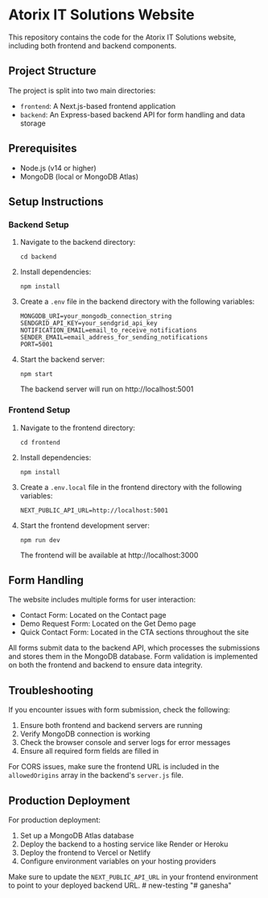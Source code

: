 # Atorix IT Solutions Website

This repository contains the code for the Atorix IT Solutions website, including both frontend and backend components.

## Project Structure

The project is split into two main directories:

- `frontend`: A Next.js-based frontend application
- `backend`: An Express-based backend API for form handling and data storage

## Prerequisites

- Node.js (v14 or higher)
- MongoDB (local or MongoDB Atlas)

## Setup Instructions

### Backend Setup

1. Navigate to the backend directory:
   ```
   cd backend
   ```

2. Install dependencies:
   ```
   npm install
   ```

3. Create a `.env` file in the backend directory with the following variables:
   ```
   MONGODB_URI=your_mongodb_connection_string
   SENDGRID_API_KEY=your_sendgrid_api_key
   NOTIFICATION_EMAIL=email_to_receive_notifications
   SENDER_EMAIL=email_address_for_sending_notifications
   PORT=5001
   ```

4. Start the backend server:
   ```
   npm start
   ```

   The backend server will run on http://localhost:5001

### Frontend Setup

1. Navigate to the frontend directory:
   ```
   cd frontend
   ```

2. Install dependencies:
   ```
   npm install
   ```

3. Create a `.env.local` file in the frontend directory with the following variables:
   ```
   NEXT_PUBLIC_API_URL=http://localhost:5001
   ```

4. Start the frontend development server:
   ```
   npm run dev
   ```

   The frontend will be available at http://localhost:3000

## Form Handling

The website includes multiple forms for user interaction:

- Contact Form: Located on the Contact page
- Demo Request Form: Located on the Get Demo page
- Quick Contact Form: Located in the CTA sections throughout the site

All forms submit data to the backend API, which processes the submissions and stores them in the MongoDB database. Form validation is implemented on both the frontend and backend to ensure data integrity.

## Troubleshooting

If you encounter issues with form submission, check the following:

1. Ensure both frontend and backend servers are running
2. Verify MongoDB connection is working
3. Check the browser console and server logs for error messages
4. Ensure all required form fields are filled in

For CORS issues, make sure the frontend URL is included in the `allowedOrigins` array in the backend's `server.js` file.

## Production Deployment

For production deployment:

1. Set up a MongoDB Atlas database
2. Deploy the backend to a hosting service like Render or Heroku
3. Deploy the frontend to Vercel or Netlify
4. Configure environment variables on your hosting providers

Make sure to update the `NEXT_PUBLIC_API_URL` in your frontend environment to point to your deployed backend URL.
#   n e w - t e s t i n g  
 "# ganesha" 
